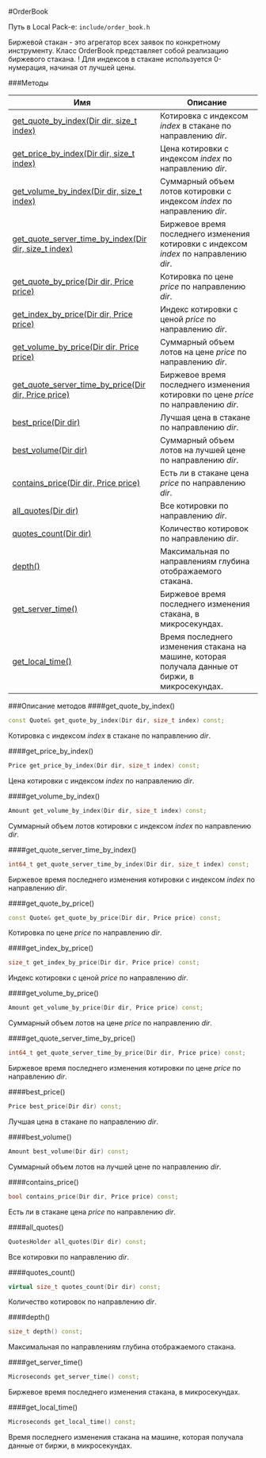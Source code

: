 #OrderBook

Путь в Local Pack-е: `include/order_book.h`

Биржевой стакан - это агрегатор всех заявок по конкретному инструменту.
Класс OrderBook представляет собой реализацию биржевого стакана.
! Для индексов в стакане используется 0-нумерация, начиная от лучшей цены.

###Методы

|Имя| Описание|
|------------------|--------------------|
|[get_quote_by_index(Dir dir, size_t index)](#get_quote_by_index)|Котировка с индексом *index* в стакане по направлению *dir*.|
|[get_price_by_index(Dir dir, size_t index)](#get_price_by_index)|Цена котировки с индексом *index* по направлению *dir*.|
|[get_volume_by_index(Dir dir, size_t index)](#get_volume_by_index)|Суммарный объем лотов котировки с индексом *index* по направлению *dir*.|
|[get_quote_server_time_by_index(Dir dir, size_t index)](#get_quote_server_time_by_index)|Биржевое время последнего изменения котировки с индексом *index* по направлению *dir*.|
|[get_quote_by_price(Dir dir, Price price)](#get_quote_by_price)|Котировка по цене *price* по направлению *dir*.|
|[get_index_by_price(Dir dir, Price price)](#get_index_by_price)|Индекс котировки с ценой *price* по направлению *dir*.|
|[get_volume_by_price(Dir dir, Price price)](#get_volume_by_price)|Суммарный объем лотов на цене *price* по направлению *dir*.|
|[get_quote_server_time_by_price(Dir dir, Price price)](#get_quote_server_time_by_price)|Биржевое время последнего изменения котировки по цене *price* по направлению *dir*.|
|[best_price(Dir dir)](#best_price)|Лучшая цена в стакане по направлению *dir*.|
|[best_volume(Dir dir)](#best_volume)|Суммарный объем лотов на лучшей цене по направлению *dir*.|
|[contains_price(Dir dir, Price price)](#contains_price)|Есть ли в стакане цена *price* по направлению *dir*.|
|[all_quotes(Dir dir)](#all_quotes)|Все котировки по направлению *dir*.|
|[quotes_count(Dir dir)](#quotes_count)|Количество котировок по направлению *dir*.|
|[depth()](#depth)|Максимальная по направлениям глубина отображаемого стакана.|
|[get_server_time()](#get_server_time)|Биржевое время последнего изменения стакана, в микросекундах.|
|[get_local_time()](#get_local_time)|Время последнего изменения стакана на машине, которая получала данные от биржи, в микросекундах.|

###Описание методов
<a id="get_quote_by_index"></a>
####get_quote_by_index()
```c++
const Quote& get_quote_by_index(Dir dir, size_t index) const;
```
Котировка с индексом *index* в стакане по направлению *dir*.

<a id="get_price_by_index"></a>
####get_price_by_index()
```c++
Price get_price_by_index(Dir dir, size_t index) const;
```
Цена котировки с индексом *index* по направлению *dir*.

<a id="get_volume_by_index"></a>
####get_volume_by_index()
```c++
Amount get_volume_by_index(Dir dir, size_t index) const;
```
Суммарный объем лотов котировки с индексом *index* по направлению *dir*.

<a id="get_quote_server_time_by_index"></a>
####get_quote_server_time_by_index()
```c++
int64_t get_quote_server_time_by_index(Dir dir, size_t index) const;
```
Биржевое время последнего изменения котировки с индексом *index* по направлению *dir*.

<a id="get_quote_by_price"></a>
####get_quote_by_price()
```c++
const Quote& get_quote_by_price(Dir dir, Price price) const;
```
Котировка по цене *price* по направлению *dir*.

<a id="get_index_by_price"></a>
####get_index_by_price()
```c++
size_t get_index_by_price(Dir dir, Price price) const;
```
Индекс котировки с ценой *price* по направлению *dir*.

<a id="get_volume_by_price"></a>
####get_volume_by_price()
```c++
Amount get_volume_by_price(Dir dir, Price price) const;
```
Суммарный объем лотов на цене *price* по направлению *dir*.

<a id="get_quote_server_time_by_price"></a>
####get_quote_server_time_by_price()
```c++
int64_t get_quote_server_time_by_price(Dir dir, Price price) const;
```
Биржевое время последнего изменения котировки по цене *price* по направлению *dir*.

<a id="best_price"></a>
####best_price()
```c++
Price best_price(Dir dir) const;
```
Лучшая цена в стакане по направлению *dir*.

<a id="best_volume"></a>
####best_volume()
```c++
Amount best_volume(Dir dir) const;
```
Суммарный объем лотов на лучшей цене по направлению *dir*.

<a id="contains_price"></a>
####contains_price()
```c++
bool contains_price(Dir dir, Price price) const;
```
Есть ли в стакане цена *price* по направлению *dir*.

<a id="all_quotes"></a>
####all_quotes()
```c++
QuotesHolder all_quotes(Dir dir) const;
```
Все котировки по направлению *dir*.

<a id="quotes_count"></a>
####quotes_count()
```c++
virtual size_t quotes_count(Dir dir) const;
```
Количество котировок по направлению *dir*.

<a id="depth"></a>
####depth()
```c++
size_t depth() const;
```
Максимальная по направлениям глубина отображаемого стакана.

<a id="get_server_time"></a>
####get_server_time()
```c++
Microseconds get_server_time() const;
```
Биржевое время последнего изменения стакана, в микросекундах.

<a id="get_local_time"></a>
####get_local_time()
```c++
Microseconds get_local_time() const;
```
Время последнего изменения стакана на машине, которая получала данные от биржи, в микросекундах.
